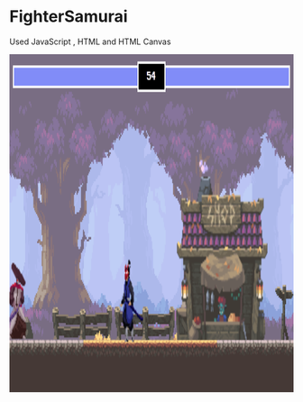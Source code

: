 # FighterSamurai
Used JavaScript , HTML and HTML Canvas

<img src="sc1.png" alt="Screeshot 1" width="800" height="600">
